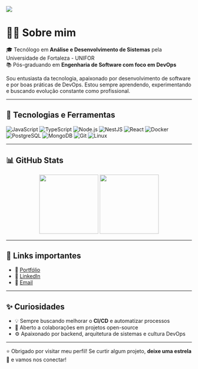 <!-- Banner -->
<img src="https://capsule-render.vercel.app/api?type=wave&color=0E76A8&height=180&section=header&text=Olá,%20sou%20Ítalo%20Sampaio!&fontSize=30&fontColor=ffffff&animation=fadeIn" />

# 👨‍💻 Sobre mim

🎓 Tecnólogo em **Análise e Desenvolvimento de Sistemas** pela Universidade de Fortaleza - UNIFOR  
📚 Pós-graduando em **Engenharia de Software com foco em DevOps**

Sou entusiasta da tecnologia, apaixonado por desenvolvimento de software e por boas práticas de DevOps. Estou sempre aprendendo, experimentando e buscando evolução constante como profissional.

---

## 🚀 Tecnologias e Ferramentas

![JavaScript](https://img.shields.io/badge/-JavaScript-F7DF1E?style=for-the-badge&logo=javascript&logoColor=000)
![TypeScript](https://img.shields.io/badge/-TypeScript-3178C6?style=for-the-badge&logo=typescript&logoColor=fff)
![Node.js](https://img.shields.io/badge/-Node.js-339933?style=for-the-badge&logo=node.js&logoColor=fff)
![NestJS](https://img.shields.io/badge/-NestJS-E0234E?style=for-the-badge&logo=nestjs&logoColor=fff)
![React](https://img.shields.io/badge/-React-20232A?style=for-the-badge&logo=react&logoColor=61DAFB)
![Docker](https://img.shields.io/badge/-Docker-2496ED?style=for-the-badge&logo=docker&logoColor=fff)
![PostgreSQL](https://img.shields.io/badge/-PostgreSQL-4169E1?style=for-the-badge&logo=postgresql&logoColor=fff)
![MongoDB](https://img.shields.io/badge/-MongoDB-47A248?style=for-the-badge&logo=mongodb&logoColor=fff)
![Git](https://img.shields.io/badge/-Git-F05032?style=for-the-badge&logo=git&logoColor=fff)
![Linux](https://img.shields.io/badge/-Linux-FCC624?style=for-the-badge&logo=linux&logoColor=000)

---

## 📊 GitHub Stats

<div align="center">
  <img height="160em" src="https://github-readme-stats.vercel.app/api?username=italo12346&show_icons=true&theme=github_dark&hide_title=true&count_private=true" />
  <img height="160em" src="https://github-readme-stats.vercel.app/api/top-langs/?username=italo12346&layout=compact&theme=github_dark&hide_title=true" />
</div>

---

## 🔗 Links importantes

- 📂 [Portfólio](https://italo12346.github.io/Portifolio/)
- 💼 [LinkedIn](https://www.linkedin.com/in/italo-sampaio-b11a73231/)
- 💌 [Email](mailto:italo12346@gmail.com)

---

## ✨ Curiosidades

- 💡 Sempre buscando melhorar o **CI/CD** e automatizar processos
- 🤝 Aberto a colaborações em projetos open-source
- ⚙️ Apaixonado por backend, arquitetura de sistemas e cultura DevOps

---

⭐ Obrigado por visitar meu perfil! Se curtir algum projeto, **deixe uma estrela** 🌟 e vamos nos conectar!

